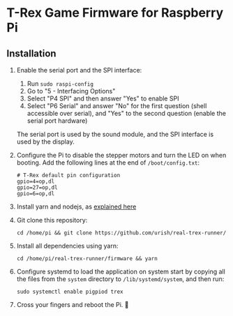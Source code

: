 # T-Rex Game Firmware for Raspberry Pi

## Installation

1. Enable the serial port and the SPI interface:
   1. Run `sudo raspi-config`
   2. Go to "5 - Interfacing Options"
   3. Select "P4 SPI" and then answer "Yes" to enable SPI
   4. Select "P6 Serial" and answer "No" for the first question (shell accessible over serial), and "Yes" to the second question (enable the serial port hardware)

   The serial port is used by the sound module, and the SPI interface is used by the display.

2. Configure the Pi to disable the stepper motors and turn the LED on when booting. Add the following lines at the end of `/boot/config.txt`:

   ```
   # T-Rex default pin configuration
   gpio=4=op,dl
   gpio=27=op,dl
   gpio=6=op,dl
   ```

3. Install yarn and nodejs, as [explained here](https://yarnpkg.com/lang/en/docs/install/#debian-stable)
  
4. Git clone this repository:

   `cd /home/pi && git clone https://github.com/urish/real-trex-runner/`

5. Install all dependencies using yarn:

   `cd /home/pi/real-trex-runner/firmware && yarn`

6. Configure systemd to load the application on system start by copying all the files
   from the `system` directory to `/lib/systemd/system`, and then run:
   
   `sudo systemctl enable pigpiod trex`

7. Cross your fingers and reboot the Pi. 🤞
